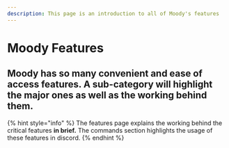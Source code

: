 ```yaml
---
description: This page is an introduction to all of Moody's features
---
```


# Moody Features

## Moody has so many convenient and ease of access features. A sub-category will highlight the major ones as well as the working behind them.

{% hint style="info" %}
The features page explains the working behind the critical features **in brief.** The commands section highlights the usage of these features in discord.
{% endhint %}


